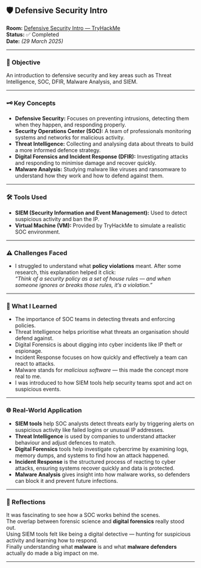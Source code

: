 ## 🛡️ Defensive Security Intro

**Room:** [Defensive Security Intro — TryHackMe](https://tryhackme.com/room/defensivesecurityintro)  
**Status:** ✅ Completed  
**Date:** *(29 March 2025)*

---

### 🎯 Objective
An introduction to defensive security and key areas such as Threat Intelligence, SOC, DFIR, Malware Analysis, and SIEM.

---

### 🗝️ Key Concepts
- **Defensive Security:** Focuses on preventing intrusions, detecting them when they happen, and responding properly.
- **Security Operations Center (SOC):** A team of professionals monitoring systems and networks for malicious activity.
- **Threat Intelligence:** Collecting and analysing data about threats to build a more informed defence strategy.
- **Digital Forensics and Incident Response (DFIR):** Investigating attacks and responding to minimise damage and recover quickly.
- **Malware Analysis:** Studying malware like viruses and ransomware to understand how they work and how to defend against them.

---

### 🛠️ Tools Used
- **SIEM (Security Information and Event Management):** Used to detect suspicious activity and ban the IP.
- **Virtual Machine (VM):** Provided by TryHackMe to simulate a realistic SOC environment.

---

### ⚠️ Challenges Faced
- I struggled to understand what **policy violations** meant. After some research, this explanation helped it click:  
  *“Think of a security policy as a set of house rules — and when someone ignores or breaks those rules, it’s a violation.”*

---

### 🧠 What I Learned
- The importance of SOC teams in detecting threats and enforcing policies.
- Threat Intelligence helps prioritise what threats an organisation should defend against.
- Digital Forensics is about digging into cyber incidents like IP theft or espionage.
- Incident Response focuses on how quickly and effectively a team can react to attacks.
- Malware stands for *malicious software* — this made the concept more real to me.
- I was introduced to how SIEM tools help security teams spot and act on suspicious events.

---

### 🌐 Real-World Application
- **SIEM tools** help SOC analysts detect threats early by triggering alerts on suspicious activity like failed logins or unusual IP addresses.
- **Threat Intelligence** is used by companies to understand attacker behaviour and adjust defences to match.
- **Digital Forensics** tools help investigate cybercrime by examining logs, memory dumps, and systems to find how an attack happened.
- **Incident Response** is the structured process of reacting to cyber attacks, ensuring systems recover quickly and data is protected.
- **Malware Analysis** gives insight into how malware works, so defenders can block it and prevent future infections.

---

### 💭 Reflections
It was fascinating to see how a SOC works behind the scenes.  
The overlap between forensic science and **digital forensics** really stood out.  
Using SIEM tools felt like being a digital detective — hunting for suspicious activity and learning how to respond.  
Finally understanding what **malware** is and what **malware defenders** actually do made a big impact on me.

---
